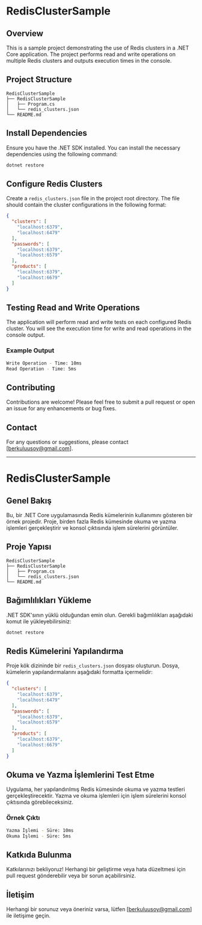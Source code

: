 # RedisClusterSample

## Overview
This is a sample project demonstrating the use of Redis clusters in a .NET Core application. The project performs read and write operations on multiple Redis clusters and outputs execution times in the console.

## Project Structure
```
RedisClusterSample
├── RedisClusterSample
│   ├── Program.cs
│   └── redis_clusters.json
└── README.md
```

## Install Dependencies
Ensure you have the .NET SDK installed. You can install the necessary dependencies using the following command:

```bash
dotnet restore
```

## Configure Redis Clusters
Create a `redis_clusters.json` file in the project root directory. The file should contain the cluster configurations in the following format:

```json
{
  "clusters": [
    "localhost:6379", 
    "localhost:6479"
  ],
  "passwords": [
    "localhost:6379", 
    "localhost:6579"
  ],
  "products": [
    "localhost:6379", 
    "localhost:6679"
  ]
}
```

## Testing Read and Write Operations
The application will perform read and write tests on each configured Redis cluster. You will see the execution time for write and read operations in the console output.

### Example Output
```bash
Write Operation - Time: 10ms
Read Operation - Time: 5ms
```

## Contributing
Contributions are welcome! Please feel free to submit a pull request or open an issue for any enhancements or bug fixes.

## Contact
For any questions or suggestions, please contact [berkuluusoy@gmail.com].


---


# RedisClusterSample

## Genel Bakış
Bu, bir .NET Core uygulamasında Redis kümelerinin kullanımını gösteren bir örnek projedir. Proje, birden fazla Redis kümesinde okuma ve yazma işlemleri gerçekleştirir ve konsol çıktısında işlem sürelerini görüntüler.

## Proje Yapısı
```
RedisClusterSample
├── RedisClusterSample
│   ├── Program.cs
│   └── redis_clusters.json
└── README.md
```

## Bağımlılıkları Yükleme
.NET SDK'sının yüklü olduğundan emin olun. Gerekli bağımlılıkları aşağıdaki komut ile yükleyebilirsiniz:

```bash
dotnet restore
```

## Redis Kümelerini Yapılandırma
Proje kök dizininde bir `redis_clusters.json` dosyası oluşturun. Dosya, kümelerin yapılandırmalarını aşağıdaki formatta içermelidir:

```json
{
  "clusters": [
    "localhost:6379", 
    "localhost:6479"
  ],
  "passwords": [
    "localhost:6379", 
    "localhost:6579"
  ],
  "products": [
    "localhost:6379", 
    "localhost:6679"
  ]
}
```

## Okuma ve Yazma İşlemlerini Test Etme
Uygulama, her yapılandırılmış Redis kümesinde okuma ve yazma testleri gerçekleştirecektir. Yazma ve okuma işlemleri için işlem sürelerini konsol çıktısında görebileceksiniz.

### Örnek Çıktı
```bash
Yazma İşlemi - Süre: 10ms
Okuma İşlemi - Süre: 5ms
```

## Katkıda Bulunma
Katkılarınızı bekliyoruz! Herhangi bir geliştirme veya hata düzeltmesi için pull request gönderebilir veya bir sorun açabilirsiniz.

## İletişim
Herhangi bir sorunuz veya öneriniz varsa, lütfen [berkuluusoy@gmail.com] ile iletişime geçin.
